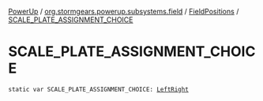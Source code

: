 [PowerUp](../../index.md) / [org.stormgears.powerup.subsystems.field](../index.md) / [FieldPositions](index.md) / [SCALE_PLATE_ASSIGNMENT_CHOICE](./-s-c-a-l-e_-p-l-a-t-e_-a-s-s-i-g-n-m-e-n-t_-c-h-o-i-c-e.md)

# SCALE_PLATE_ASSIGNMENT_CHOICE

`static var SCALE_PLATE_ASSIGNMENT_CHOICE: `[`LeftRight`](-left-right/index.md)